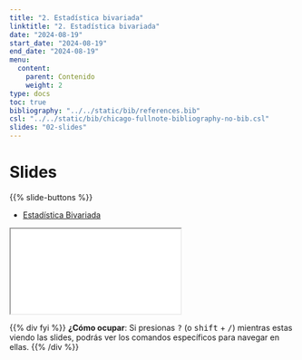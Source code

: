 ```yaml
---
title: "2. Estadística bivariada"
linktitle: "2. Estadística bivariada"
date: "2024-08-19"
start_date: "2024-08-19"
end_date: "2024-08-19"
menu:
  content:
    parent: Contenido
    weight: 2
type: docs
toc: true
bibliography: "../../static/bib/references.bib"
csl: "../../static/bib/chicago-fullnote-bibliography-no-bib.csl"
slides: "02-slides"
---
```


# Slides

{{% slide-buttons %}}

<ul class="nav nav-tabs" id="slide-tabs" role="tablist">
<li class="nav-item">
<a class="nav-link active" id="estadística-bivariada-tab" data-toggle="tab" href="#estadística-bivariada" role="tab" aria-controls="estadística-bivariada" aria-selected="true">Estadística Bivariada</a>
</li>
</ul>

<div id="slide-tabs" class="tab-content">

<div id="estadística-bivariada" class="tab-pane fade show active" role="tabpanel" aria-labelledby="estadística-bivariada-tab">

<div class="embed-responsive embed-responsive-16by9">

<iframe class="embed-responsive-item" src="/slides/02-slides.html#0">
</iframe>

</div>

</div>

</div>

{{% div fyi %}}
**¿Cómo ocupar**: Si presionas <kbd>?</kbd> (o <kbd>shift</kbd> + <kbd>/</kbd>) mientras estas viendo las slides, podrás ver los comandos específicos para navegar en ellas.
{{% /div %}}
